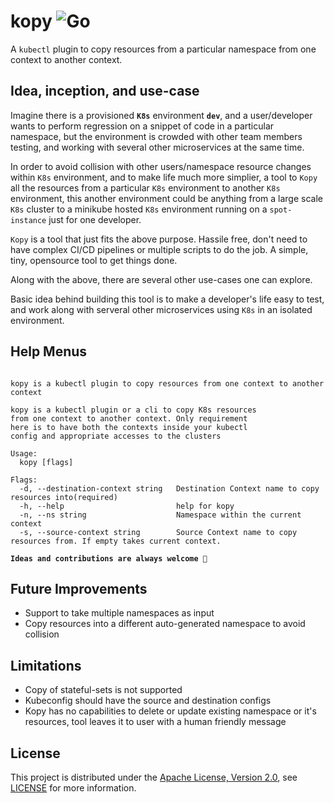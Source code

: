 # kopy ![Go](https://github.com/TejaBeta/kopy/workflows/Go/badge.svg)

A `kubectl` plugin to copy resources from a particular namespace from one context to another context.

## Idea, inception, and use-case

Imagine there is a provisioned **`K8s`** environment **`dev`**, and a user/developer wants to perform regression on a snippet of code in a particular namespace, but the environment is crowded with other team members testing, and working with several other microservices at the same time.

In order to avoid collision with other users/namespace resource changes within `K8s` environment, and to make life much more simplier, a tool to `Kopy` all the resources from a particular `K8s` environment to another `K8s` environment, this another environment could be anything from a large scale `K8s` cluster to a minikube hosted `K8s` environment running on a `spot-instance` just for one developer.

`Kopy` is a tool that just fits the above purpose. Hassile free, don't need to have complex CI/CD pipelines or multiple scripts to do the job. A simple, tiny, opensource tool to get things done.

Along with the above, there are several other use-cases one can explore.

Basic idea behind building this tool is to make a developer's life easy to test, and work along with serveral other microservices using `K8s` in an isolated environment. 

## Help Menus

```

kopy is a kubectl plugin to copy resources from one context to another context

kopy is a kubectl plugin or a cli to copy K8s resources
from one context to another context. Only requirement
here is to have both the contexts inside your kubectl 
config and appropriate accesses to the clusters

Usage:
  kopy [flags]

Flags:
  -d, --destination-context string   Destination Context name to copy resources into(required)
  -h, --help                         help for kopy
  -n, --ns string                    Namespace within the current context
  -s, --source-context string        Source Context name to copy resources from. If empty takes current context.

```

**`Ideas and contributions are always welcome 💪`**

## Future Improvements
- Support to take multiple namespaces as input
- Copy resources into a different auto-generated namespace to avoid collision

## Limitations
- Copy of stateful-sets is not supported
- Kubeconfig should have the source and destination configs
- Kopy has no capabilities to delete or update existing namespace or it's resources, tool leaves it to user with a human friendly message

## License
This project is distributed under the [Apache License, Version 2.0](http://www.apache.org/licenses/LICENSE-2.0), see [LICENSE](./LICENSE) for more information.
